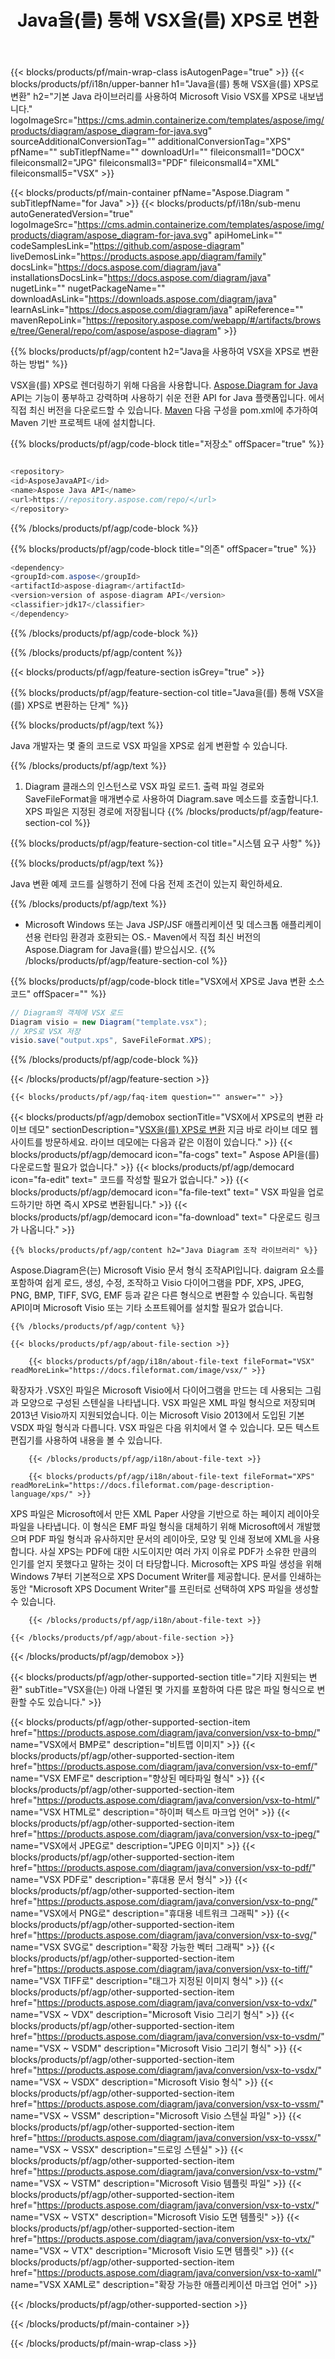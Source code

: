 ﻿---
title: Java을(를) 통해 VSX을(를) XPS로 변환 
weight: 280
url: /ko/java/conversion/vsx-to-xps/ 
description: XPS 파일에 대한 VSX 형식의 샘플 Java 변환 코드. 이 예제 코드를 사용하여 웹 또는 데스크톱 Java 기반 애플리케이션 내에서 VSX를 XPS로 변환합니다.
---
{{< blocks/products/pf/main-wrap-class isAutogenPage="true" >}}
{{< blocks/products/pf/i18n/upper-banner h1="Java을(를) 통해 VSX을(를) XPS로 변환" h2="기본 Java 라이브러리를 사용하여 Microsoft Visio VSX를 XPS로 내보냅니다." logoImageSrc="https://cms.admin.containerize.com/templates/aspose/img/products/diagram/aspose_diagram-for-java.svg" sourceAdditionalConversionTag="" additionalConversionTag="XPS" pfName="" subTitlepfName="" downloadUrl="" fileiconsmall1="DOCX" fileiconsmall2="JPG" fileiconsmall3="PDF" fileiconsmall4="XML" fileiconsmall5="VSX" >}}

{{< blocks/products/pf/main-container pfName="Aspose.Diagram " subTitlepfName="for Java" >}}
{{< blocks/products/pf/i18n/sub-menu autoGeneratedVersion="true" logoImageSrc="https://cms.admin.containerize.com/templates/aspose/img/products/diagram/aspose_diagram-for-java.svg" apiHomeLink="" codeSamplesLink="https://github.com/aspose-diagram" liveDemosLink="https://products.aspose.app/diagram/family" docsLink="https://docs.aspose.com/diagram/java" installationsDocsLink="https://docs.aspose.com/diagram/java" nugetLink="" nugetPackageName="" downloadAsLink="https://downloads.aspose.com/diagram/java" learnAsLink="https://docs.aspose.com/diagram/java" apiReference="" mavenRepoLink="https://repository.aspose.com/webapp/#/artifacts/browse/tree/General/repo/com/aspose/aspose-diagram" >}}

{{% blocks/products/pf/agp/content h2="Java을 사용하여 VSX을 XPS로 변환하는 방법" %}}

 VSX을(를) XPS로 렌더링하기 위해 다음을 사용합니다.
 [Aspose.Diagram for Java](https://products.aspose.com/diagram/java) 
 API는 기능이 풍부하고 강력하며 사용하기 쉬운 전환 API for Java 플랫폼입니다. 에서 직접 최신 버전을 다운로드할 수 있습니다.
 [Maven](https://repository.aspose.com/webapp/#/artifacts/browse/tree/General/repo/com/aspose/aspose-diagram) 
 다음 구성을 pom.xml에 추가하여 Maven 기반 프로젝트 내에 설치합니다.

{{% blocks/products/pf/agp/code-block title="저장소" offSpacer="true" %}}

```cs

<repository>
<id>AsposeJavaAPI</id>
<name>Aspose Java API</name>
<url>https://repository.aspose.com/repo/</url>
</repository>


```

{{% /blocks/products/pf/agp/code-block %}}

{{% blocks/products/pf/agp/code-block title="의존" offSpacer="true" %}}

```cs
<dependency>
<groupId>com.aspose</groupId>
<artifactId>aspose-diagram</artifactId>
<version>version of aspose-diagram API</version>
<classifier>jdk17</classifier>
</dependency>


```

{{% /blocks/products/pf/agp/code-block %}}

{{% /blocks/products/pf/agp/content %}}

{{< blocks/products/pf/agp/feature-section isGrey="true" >}}

{{% blocks/products/pf/agp/feature-section-col title="Java을(를) 통해 VSX을(를) XPS로 변환하는 단계" %}}

{{% blocks/products/pf/agp/text %}}

 Java 개발자는 몇 줄의 코드로 VSX 파일을 XPS로 쉽게 변환할 수 있습니다.

{{% /blocks/products/pf/agp/text %}}

1. Diagram 클래스의 인스턴스로 VSX 파일 로드1. 출력 파일 경로와 SaveFileFormat을 매개변수로 사용하여 Diagram.save 메소드를 호출합니다.1. XPS 파일은 지정된 경로에 저장됩니다
{{% /blocks/products/pf/agp/feature-section-col %}}

{{% blocks/products/pf/agp/feature-section-col title="시스템 요구 사항" %}}

{{% blocks/products/pf/agp/text %}}

 Java 변환 예제 코드를 실행하기 전에 다음 전제 조건이 있는지 확인하세요.

{{% /blocks/products/pf/agp/text %}}

- Microsoft Windows 또는 Java JSP/JSF 애플리케이션 및 데스크톱 애플리케이션용 런타임 환경과 호환되는 OS.- Maven에서 직접 최신 버전의 Aspose.Diagram for Java을(를) 받으십시오.
{{% /blocks/products/pf/agp/feature-section-col %}}

{{% blocks/products/pf/agp/code-block title="VSX에서 XPS로 Java 변환 소스 코드" offSpacer="" %}}

```cs
// Diagram의 객체에 VSX 로드 
Diagram visio = new Diagram("template.vsx");
// XPS로 VSX 저장 
visio.save("output.xps", SaveFileFormat.XPS);   


```

{{% /blocks/products/pf/agp/code-block %}}

{{< /blocks/products/pf/agp/feature-section >}}

    {{< blocks/products/pf/agp/faq-item question="" answer="" >}}
 

<!-- aboutfile Starts -->

{{< blocks/products/pf/agp/demobox sectionTitle="VSX에서 XPS로의 변환 라이브 데모" sectionDescription="[VSX을(를) XPS로 변환](https://products.aspose.app/diagram/conversion/vsx-to-xps) 지금 바로 라이브 데모 웹사이트를 방문하세요. 라이브 데모에는 다음과 같은 이점이 있습니다." >}}
        {{< blocks/products/pf/agp/democard icon="fa-cogs" text=" Aspose API을(를) 다운로드할 필요가 없습니다." >}}
        {{< blocks/products/pf/agp/democard icon="fa-edit" text=" 코드를 작성할 필요가 없습니다." >}}
        {{< blocks/products/pf/agp/democard icon="fa-file-text" text=" VSX 파일을 업로드하기만 하면 즉시 XPS로 변환됩니다." >}}
        {{< blocks/products/pf/agp/democard icon="fa-download" text=" 다운로드 링크가 나옵니다." >}}

    {{% blocks/products/pf/agp/content h2="Java Diagram 조작 라이브러리" %}}

 Aspose.Diagram은(는) Microsoft Visio 문서 형식 조작API입니다. daigram 요소를 포함하여 쉽게 로드, 생성, 수정, 조작하고 Visio 다이어그램을 PDF, XPS, JPEG, PNG, BMP, TIFF, SVG, EMF 등과 같은 다른 형식으로 변환할 수 있습니다. 독립형 API이며 Microsoft Visio 또는 기타 소프트웨어를 설치할 필요가 없습니다.  



    {{% /blocks/products/pf/agp/content %}}

    {{< blocks/products/pf/agp/about-file-section >}}

        {{< blocks/products/pf/agp/i18n/about-file-text fileFormat="VSX" readMoreLink="https://docs.fileformat.com/image/vsx/" >}}

확장자가 .VSX인 파일은 Microsoft Visio에서 다이어그램을 만드는 데 사용되는 그림과 모양으로 구성된 스텐실을 나타냅니다. VSX 파일은 XML 파일 형식으로 저장되며 2013년 Visio까지 지원되었습니다. 이는 Microsoft Visio 2013에서 도입된 기본 VSDX 파일 형식과 다릅니다. VSX 파일은 다음 위치에서 열 수 있습니다. 모든 텍스트 편집기를 사용하여 내용을 볼 수 있습니다.


        {{< /blocks/products/pf/agp/i18n/about-file-text >}}

        {{< blocks/products/pf/agp/i18n/about-file-text fileFormat="XPS" readMoreLink="https://docs.fileformat.com/page-description-language/xps/" >}}

XPS 파일은 Microsoft에서 만든 XML Paper 사양을 기반으로 하는 페이지 레이아웃 파일을 나타냅니다. 이 형식은 EMF 파일 형식을 대체하기 위해 Microsoft에서 개발했으며 PDF 파일 형식과 유사하지만 문서의 레이아웃, 모양 및 인쇄 정보에 XML을 사용합니다. 사실 XPS는 PDF에 대한 시도이지만 여러 가지 이유로 PDF가 소유한 만큼의 인기를 얻지 못했다고 말하는 것이 더 타당합니다. Microsoft는 XPS 파일 생성을 위해 Windows 7부터 기본적으로 XPS Document Writer를 제공합니다. 문서를 인쇄하는 동안 "Microsoft XPS Document Writer"를 프린터로 선택하여 XPS 파일을 생성할 수 있습니다.


        {{< /blocks/products/pf/agp/i18n/about-file-text >}}

    {{< /blocks/products/pf/agp/about-file-section >}}

{{< /blocks/products/pf/agp/demobox >}}

<!-- aboutfile Ends -->

{{< blocks/products/pf/agp/other-supported-section title="기타 지원되는 변환" subTitle="VSX을(는) 아래 나열된 몇 가지를 포함하여 다른 많은 파일 형식으로 변환할 수도 있습니다." >}}

{{< blocks/products/pf/agp/other-supported-section-item href="https://products.aspose.com/diagram/java/conversion/vsx-to-bmp/" name="VSX에서 BMP로" description="비트맵 이미지" >}}
{{< blocks/products/pf/agp/other-supported-section-item href="https://products.aspose.com/diagram/java/conversion/vsx-to-emf/" name="VSX EMF로" description="향상된 메타파일 형식" >}}
{{< blocks/products/pf/agp/other-supported-section-item href="https://products.aspose.com/diagram/java/conversion/vsx-to-html/" name="VSX HTML로" description="하이퍼 텍스트 마크업 언어" >}}
{{< blocks/products/pf/agp/other-supported-section-item href="https://products.aspose.com/diagram/java/conversion/vsx-to-jpeg/" name="VSX에서 JPEG로" description="JPEG 이미지" >}}
{{< blocks/products/pf/agp/other-supported-section-item href="https://products.aspose.com/diagram/java/conversion/vsx-to-pdf/" name="VSX PDF로" description="휴대용 문서 형식" >}}
{{< blocks/products/pf/agp/other-supported-section-item href="https://products.aspose.com/diagram/java/conversion/vsx-to-png/" name="VSX에서 PNG로" description="휴대용 네트워크 그래픽" >}}
{{< blocks/products/pf/agp/other-supported-section-item href="https://products.aspose.com/diagram/java/conversion/vsx-to-svg/" name="VSX SVG로" description="확장 가능한 벡터 그래픽" >}}
{{< blocks/products/pf/agp/other-supported-section-item href="https://products.aspose.com/diagram/java/conversion/vsx-to-tiff/" name="VSX TIFF로" description="태그가 지정된 이미지 형식" >}}
{{< blocks/products/pf/agp/other-supported-section-item href="https://products.aspose.com/diagram/java/conversion/vsx-to-vdx/" name="VSX ~ VDX" description="Microsoft Visio 그리기 형식" >}}
{{< blocks/products/pf/agp/other-supported-section-item href="https://products.aspose.com/diagram/java/conversion/vsx-to-vsdm/" name="VSX ~ VSDM" description="Microsoft Visio 그리기 형식" >}}
{{< blocks/products/pf/agp/other-supported-section-item href="https://products.aspose.com/diagram/java/conversion/vsx-to-vsdx/" name="VSX ~ VSDX" description="Microsoft Visio 형식" >}}
{{< blocks/products/pf/agp/other-supported-section-item href="https://products.aspose.com/diagram/java/conversion/vsx-to-vssm/" name="VSX ~ VSSM" description="Microsoft Visio 스텐실 파일" >}}
{{< blocks/products/pf/agp/other-supported-section-item href="https://products.aspose.com/diagram/java/conversion/vsx-to-vssx/" name="VSX ~ VSSX" description="드로잉 스텐실" >}}
{{< blocks/products/pf/agp/other-supported-section-item href="https://products.aspose.com/diagram/java/conversion/vsx-to-vstm/" name="VSX ~ VSTM" description="Microsoft Visio 템플릿 파일" >}}
{{< blocks/products/pf/agp/other-supported-section-item href="https://products.aspose.com/diagram/java/conversion/vsx-to-vstx/" name="VSX ~ VSTX" description="Microsoft Visio 도면 템플릿" >}}
{{< blocks/products/pf/agp/other-supported-section-item href="https://products.aspose.com/diagram/java/conversion/vsx-to-vtx/" name="VSX ~ VTX" description="Microsoft Visio 도면 템플릿" >}}
{{< blocks/products/pf/agp/other-supported-section-item href="https://products.aspose.com/diagram/java/conversion/vsx-to-xaml/" name="VSX XAML로" description="확장 가능한 애플리케이션 마크업 언어" >}}

{{< /blocks/products/pf/agp/other-supported-section >}}

{{< /blocks/products/pf/main-container >}}
    
{{< /blocks/products/pf/main-wrap-class >}}